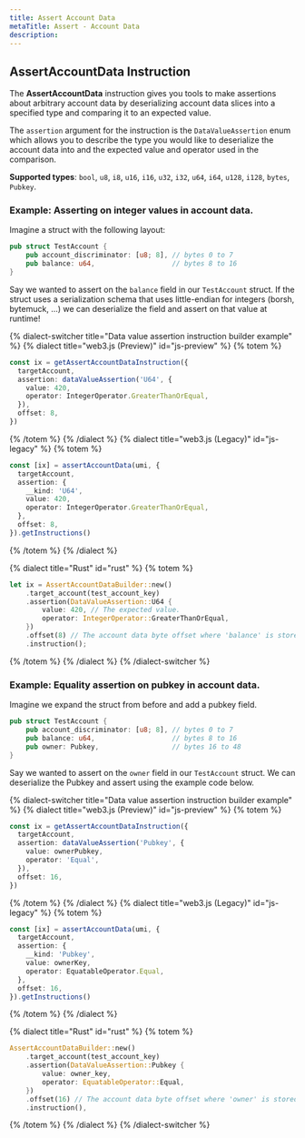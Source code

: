 ```yaml
---
title: Assert Account Data
metaTitle: Assert - Account Data
description:
---
```


## AssertAccountData Instruction

The **AssertAccountData** instruction gives you tools to make assertions about arbitrary account data by deserializing account data slices into a specified type and comparing it to an expected value.

The `assertion` argument for the instruction is the `DataValueAssertion` enum which allows you to describe the type you would like to deserialize the account data into and the expected value and operator used in the comparison.

**Supported types**: `bool`, `u8`, `i8`, `u16`, `i16`, `u32`, `i32`, `u64`, `i64`, `u128`, `i128`, `bytes`, `Pubkey`.

### Example: Asserting on integer values in account data.

Imagine a struct with the following layout:

```rust
pub struct TestAccount {
    pub account_discriminator: [u8; 8], // bytes 0 to 7
    pub balance: u64,                   // bytes 8 to 16
}
```

Say we wanted to assert on the `balance` field in our `TestAccount` struct. If the struct uses a serialization schema that uses little-endian for integers (borsh, bytemuck, ...) we can deserialize the field and assert on that value at runtime!

{% dialect-switcher title="Data value assertion instruction builder example" %}
{% dialect title="web3.js (Preview)" id="js-preview" %}
{% totem %}

```typescript
const ix = getAssertAccountDataInstruction({
  targetAccount,
  assertion: dataValueAssertion('U64', {
    value: 420,
    operator: IntegerOperator.GreaterThanOrEqual,
  }),
  offset: 8,
})
```

{% /totem %}
{% /dialect %}
{% dialect title="web3.js (Legacy)" id="js-legacy" %}
{% totem %}

```typescript
const [ix] = assertAccountData(umi, {
  targetAccount,
  assertion: {
    __kind: 'U64',
    value: 420,
    operator: IntegerOperator.GreaterThanOrEqual,
  },
  offset: 8,
}).getInstructions()
```

{% /totem %}
{% /dialect %}

{% dialect title="Rust" id="rust" %}
{% totem %}

```rust
let ix = AssertAccountDataBuilder::new()
    .target_account(test_account_key)
    .assertion(DataValueAssertion::U64 {
        value: 420, // The expected value.
        operator: IntegerOperator::GreaterThanOrEqual,
    })
    .offset(8) // The account data byte offset where 'balance' is stored.
    .instruction();
```

{% /totem %}
{% /dialect %}
{% /dialect-switcher %}

### Example: Equality assertion on pubkey in account data.

Imagine we expand the struct from before and add a pubkey field.

```rust
pub struct TestAccount {
    pub account_discriminator: [u8; 8], // bytes 0 to 7
    pub balance: u64,                   // bytes 8 to 16
    pub owner: Pubkey,                  // bytes 16 to 48
}
```

Say we wanted to assert on the `owner` field in our `TestAccount` struct. We can deserialize the Pubkey and assert using the example code below.

{% dialect-switcher title="Data value assertion instruction builder example" %}
{% dialect title="web3.js (Preview)" id="js-preview" %}
{% totem %}

```typescript
const ix = getAssertAccountDataInstruction({
  targetAccount,
  assertion: dataValueAssertion('Pubkey', {
    value: ownerPubkey,
    operator: 'Equal',
  }),
  offset: 16,
})
```

{% /totem %}
{% /dialect %}
{% dialect title="web3.js (Legacy)" id="js-legacy" %}
{% totem %}

```typescript
const [ix] = assertAccountData(umi, {
  targetAccount,
  assertion: {
    __kind: 'Pubkey',
    value: ownerKey,
    operator: EquatableOperator.Equal,
  },
  offset: 16,
}).getInstructions()
```

{% /totem %}
{% /dialect %}

{% dialect title="Rust" id="rust" %}
{% totem %}

```rust
AssertAccountDataBuilder::new()
    .target_account(test_account_key)
    .assertion(DataValueAssertion::Pubkey {
        value: owner_key,
        operator: EquatableOperator::Equal,
    })
    .offset(16) // The account data byte offset where 'owner' is stored.
    .instruction(),
```

{% /totem %}
{% /dialect %}
{% /dialect-switcher %}
